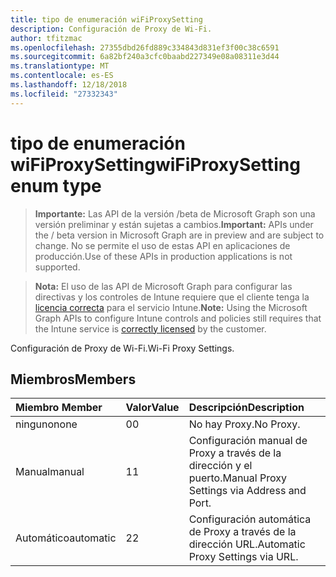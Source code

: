 ```yaml
---
title: tipo de enumeración wiFiProxySetting
description: Configuración de Proxy de Wi-Fi.
author: tfitzmac
ms.openlocfilehash: 27355dbd26fd889c334843d831ef3f00c38c6591
ms.sourcegitcommit: 6a82bf240a3cfc0baabd227349e08a08311e3d44
ms.translationtype: MT
ms.contentlocale: es-ES
ms.lasthandoff: 12/18/2018
ms.locfileid: "27332343"
---
```

# <a name="wifiproxysetting-enum-type"></a><span data-ttu-id="f2d8f-103">tipo de enumeración wiFiProxySetting</span><span class="sxs-lookup"><span data-stu-id="f2d8f-103">wiFiProxySetting enum type</span></span>

> <span data-ttu-id="f2d8f-104">**Importante:** Las API de la versión /beta de Microsoft Graph son una versión preliminar y están sujetas a cambios.</span><span class="sxs-lookup"><span data-stu-id="f2d8f-104">**Important:** APIs under the / beta version in Microsoft Graph are in preview and are subject to change.</span></span> <span data-ttu-id="f2d8f-105">No se permite el uso de estas API en aplicaciones de producción.</span><span class="sxs-lookup"><span data-stu-id="f2d8f-105">Use of these APIs in production applications is not supported.</span></span>

> <span data-ttu-id="f2d8f-106">**Nota:** El uso de las API de Microsoft Graph para configurar las directivas y los controles de Intune requiere que el cliente tenga la [licencia correcta](https://go.microsoft.com/fwlink/?linkid=839381) para el servicio Intune.</span><span class="sxs-lookup"><span data-stu-id="f2d8f-106">**Note:** Using the Microsoft Graph APIs to configure Intune controls and policies still requires that the Intune service is [correctly licensed](https://go.microsoft.com/fwlink/?linkid=839381) by the customer.</span></span>

<span data-ttu-id="f2d8f-107">Configuración de Proxy de Wi-Fi.</span><span class="sxs-lookup"><span data-stu-id="f2d8f-107">Wi-Fi Proxy Settings.</span></span>
## <a name="members"></a><span data-ttu-id="f2d8f-108">Miembros</span><span class="sxs-lookup"><span data-stu-id="f2d8f-108">Members</span></span>
|<span data-ttu-id="f2d8f-109">Miembro	</span><span class="sxs-lookup"><span data-stu-id="f2d8f-109">Member</span></span>|<span data-ttu-id="f2d8f-110">Valor</span><span class="sxs-lookup"><span data-stu-id="f2d8f-110">Value</span></span>|<span data-ttu-id="f2d8f-111">Descripción</span><span class="sxs-lookup"><span data-stu-id="f2d8f-111">Description</span></span>|
|:---|:---|:---|
|<span data-ttu-id="f2d8f-112">ninguno</span><span class="sxs-lookup"><span data-stu-id="f2d8f-112">none</span></span>|<span data-ttu-id="f2d8f-113">0</span><span class="sxs-lookup"><span data-stu-id="f2d8f-113">0</span></span>|<span data-ttu-id="f2d8f-114">No hay Proxy.</span><span class="sxs-lookup"><span data-stu-id="f2d8f-114">No Proxy.</span></span>|
|<span data-ttu-id="f2d8f-115">Manual</span><span class="sxs-lookup"><span data-stu-id="f2d8f-115">manual</span></span>|<span data-ttu-id="f2d8f-116">1</span><span class="sxs-lookup"><span data-stu-id="f2d8f-116">1</span></span>|<span data-ttu-id="f2d8f-117">Configuración manual de Proxy a través de la dirección y el puerto.</span><span class="sxs-lookup"><span data-stu-id="f2d8f-117">Manual Proxy Settings via Address and Port.</span></span>|
|<span data-ttu-id="f2d8f-118">Automático</span><span class="sxs-lookup"><span data-stu-id="f2d8f-118">automatic</span></span>|<span data-ttu-id="f2d8f-119">2</span><span class="sxs-lookup"><span data-stu-id="f2d8f-119">2</span></span>|<span data-ttu-id="f2d8f-120">Configuración automática de Proxy a través de la dirección URL.</span><span class="sxs-lookup"><span data-stu-id="f2d8f-120">Automatic Proxy Settings via URL.</span></span>|





